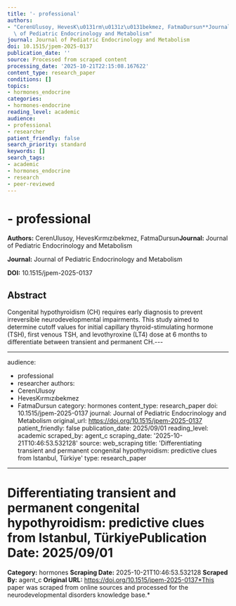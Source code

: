 ```yaml
---
title: '- professional'
authors:
- "CerenUlusoy, HevesK\u0131rm\u0131z\u0131bekmez, FatmaDursun**Journal:** Journal\
  \ of Pediatric Endocrinology and Metabolism"
journal: Journal of Pediatric Endocrinology and Metabolism
doi: 10.1515/jpem-2025-0137
publication_date: ''
source: Processed from scraped content
processing_date: '2025-10-21T22:15:08.167622'
content_type: research_paper
conditions: []
topics:
- hormones_endocrine
categories:
- hormones-endocrine
reading_level: academic
audience:
- professional
- researcher
patient_friendly: false
search_priority: standard
keywords: []
search_tags:
- academic
- hormones_endocrine
- research
- peer-reviewed
---
```


# - professional

**Authors:** CerenUlusoy, HevesKırmızıbekmez, FatmaDursun**Journal:** Journal of Pediatric Endocrinology and Metabolism

**Journal:** Journal of Pediatric Endocrinology and Metabolism

**DOI:** 10.1515/jpem-2025-0137

## Abstract

Congenital hypothyroidism (CH) requires early diagnosis to prevent irreversible neurodevelopmental impairments. This study aimed to determine cutoff values for initial capillary thyroid-stimulating hormone (TSH), first venous TSH, and levothyroxine (LT4) dose at 6 months to differentiate between transient and permanent CH.---

---
audience:
- professional
- researcher
authors:
- CerenUlusoy
- HevesKırmızıbekmez
- FatmaDursun
category: hormones
content_type: research_paper
doi: 10.1515/jpem-2025-0137
journal: Journal of Pediatric Endocrinology and Metabolism
original_url: https://doi.org/10.1515/jpem-2025-0137
patient_friendly: false
publication_date: 2025/09/01
reading_level: academic
scraped_by: agent_c
scraping_date: '2025-10-21T10:46:53.532128'
source: web_scraping
title: 'Differentiating transient and permanent congenital hypothyroidism: predictive
clues from Istanbul, Türkiye'
type: research_paper
---
# Differentiating transient and permanent congenital hypothyroidism: predictive clues from Istanbul, Türkiye**Publication Date:** 2025/09/01
**Category:** hormones
**Scraping Date:** 2025-10-21T10:46:53.532128
**Scraped By:** agent_c
**Original URL:** https://doi.org/10.1515/jpem-2025-0137*This paper was scraped from online sources and processed for the neurodevelopmental disorders knowledge base.*